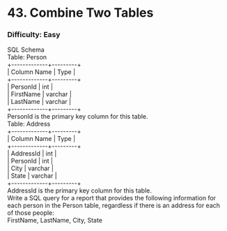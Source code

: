 # 43. Combine Two Tables
### Difficulty: Easy
SQL Schema <br/> Table: Person <br/> +-------------+---------+ <br/> | Column Name | Type    | <br/> +-------------+---------+ <br/> | PersonId    | int     | <br/> | FirstName   | varchar | <br/> | LastName    | varchar | <br/> +-------------+---------+ <br/> PersonId is the primary key column for this table. <br/> Table: Address <br/> +-------------+---------+ <br/> | Column Name | Type    | <br/> +-------------+---------+ <br/> | AddressId   | int     | <br/> | PersonId    | int     | <br/> | City        | varchar | <br/> | State       | varchar | <br/> +-------------+---------+ <br/> AddressId is the primary key column for this table. <br/>   Write a SQL query for a report that provides the following information for each person in the Person table, regardless if there is an address for each of those people: <br/> FirstName, LastName, City, State